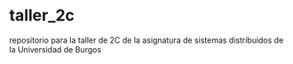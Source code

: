 # taller_2c
repositorio para la taller de 2C de la asignatura de sistemas distribuidos de la Universidad de Burgos
